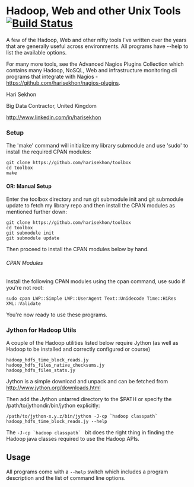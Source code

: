 Hadoop, Web and other Unix Tools [![Build Status](https://travis-ci.org/harisekhon/toolbox.svg?branch=master)](https://travis-ci.org/harisekhon/toolbox)
================================

A few of the Hadoop, Web and other nifty tools I've written over the years that are generally useful across environments. All programs have --help to list the available options.

For many more tools, see the Advanced Nagios Plugins Collection which contains many Hadoop, NoSQL, Web and infrastructure monitoring cli programs that integrate with Nagios - https://github.com/harisekhon/nagios-plugins.


Hari Sekhon

Big Data Contractor, United Kingdom

http://www.linkedin.com/in/harisekhon


### Setup ###

The 'make' command will initialize my library submodule and  use 'sudo' to install the required CPAN modules:

```
git clone https://github.com/harisekhon/toolbox
cd toolbox
make
```

#### OR: Manual Setup ####

Enter the toolbox directory and run git submodule init and git submodule update to fetch my library repo and then install the CPAN modules as mentioned further down:

```
git clone https://github.com/harisekhon/toolbox
cd toolbox
git submodule init
git submodule update
```

Then proceed to install the CPAN modules below by hand.

###### CPAN Modules ######

Install the following CPAN modules using the cpan command, use sudo if you're not root:

```
sudo cpan LWP::Simple LWP::UserAgent Text::Unidecode Time::HiRes XML::Validate
```

You're now ready to use these programs.

### Jython for Hadoop Utils ###

A couple of the Hadoop utilities listed below require Jython (as well as Hadoop to be installed and correctly configured or course)

```
hadoop_hdfs_time_block_reads.jy
hadoop_hdfs_files_native_checksums.jy
hadoop_hdfs_files_stats.jy
```

Jython is a simple download and unpack and can be fetched from http://www.jython.org/downloads.html

Then add the Jython untarred directory to the $PATH or specify the /path/to/jythondir/bin/jython explicitly:

```
/path/to/jython-x.y.z/bin/jython -J-cp `hadoop classpath` hadoop_hdfs_time_block_reads.jy --help
```

The ```-J-cp `hadoop classpath` ``` bit does the right thing in finding the Hadoop java classes required to use the Hadoop APIs.

## Usage ##

All programs come with a ```--help``` switch which includes a program description and the list of command line options.
